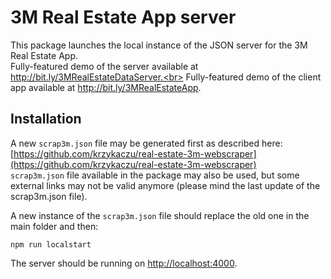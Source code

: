 # 3M Real Estate App server
This package launches the local instance of the JSON server for the 3M Real Estate App.<br>
Fully-featured demo of the server available at http://bit.ly/3MRealEstateDataServer.<br>
Fully-featured demo of the client app available at http://bit.ly/3MRealEstateApp.

## Installation
A new `scrap3m.json` file may be generated first as described here: [https://github.com/krzykaczu/real-estate-3m-webscraper](https://github.com/krzykaczu/real-estate-3m-webscraper)<br>
`scrap3m.json` file available in the package may also be used, but some external links may not be valid anymore (please mind the last update of the scrap3m.json file).

A new instance of the `scrap3m.json` file should replace the old one in the main folder and then:
```
npm run localstart
```
The server should be running on [http://localhost:4000](http://localhost:4000).
